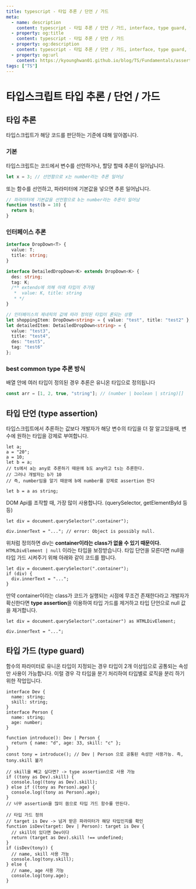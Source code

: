 ```yaml
---
title: typescript - 타입 추론 / 단언 / 가드
meta:
  - name: description
    content: typescript - 타입 추론 / 단언 / 가드, interface, type guard, type assertion, &
  - property: og:title
    content: typescript - 타입 추론 / 단언 / 가드
  - property: og:description
    content: typescript - 타입 추론 / 단언 / 가드, interface, type guard, type assertion, &
  - property: og:url
    content: https://kyounghwan01.github.io/blog/TS/Fundamentals/assertion-guard-interface/
tags: ["TS"]
---
```


# 타입스크립트 타입 추론 / 단언 / 가드

## 타입 추론

타입스크립트가 해당 코드를 판단하는 기준에 대해 알아봅니다.

### 기본

타입스크립트는 코드에서 변수를 선언하거나, 할당 할때 추론이 일어납니다.

```ts
let x = 3; // 선언함으로 x는 number라는 추론 일어남
```

또는 함수를 선언하고, 파라미터에 기본값을 넣으면 추론 일어납니다.

```ts
// 파라미터에 기본값을 선언함으로 b는 number라는 추론이 일어남
function test(b = 10) {
  return b;
}
```

### 인터페이스 추론

```ts
interface DropDown<T> {
  value: T;
  title: string;
}

interface DetailedDropDown<K> extends DropDown<K> {
  des: string;
  tag: K;
  /** extends에 의해 아래 타입이 추가됨
   *  value: K, title: string
   * */
}

// 인터페이스의 제네릭의 값에 따라 정의된 타입이 론되는 상황
let shoppingItem: DropDown<string> = { value: "test", title: "test2" };
let detailedItem: DetailedDropDown<string> = {
  value: "test3",
  title: "test4",
  des: "test5",
  tag: "test6"
};
```

### best common type 추론 방식

배열 안에 여러 타입이 정의된 경우 추론은 유니온 타입으로 정의됩니다

```ts
const arr = [1, 2, true, "string"]; // (number | boolean | string)[]
```

## 타입 단언 (type assertion)

타입스크립트에서 추론하는 값보다 개발자가 해당 변수의 타입을 더 잘 알고있을때, 변수에 원하는 타입을 강제로 부여합니다.

```tsx
let a;
a = "20";
a = 10;
let b = a;
// ts에서 a는 any로 추론하기 때문에 b도 any라고 ts는 추론한다.
// 그러나 개발자는 b가 10
// 즉, number임을 알기 때문에 b에 number를 강제로 assertion 한다

let b = a as string;
```

DOM Api를 조작할 때, 가장 많이 사용합니다. (querySelector, getElementById 등등)

```tsx
let div = document.querySelector(".container");

div.innerText = "..."; // error: Object is possibly null.
```

위처럼 정의하면 div는 **container이라는 class가 없을 수 있기 때문이다.** `HTMLDivElement | null` 이라는 타입을 보장받습니다. 타입 단언을 모른다면 null을 타입 가드 시켜주기 위해 아래와 같이 코드를 짭니다.

```tsx
let div = document.querySelector(".container");
if (div) {
  div.innerText = "...";
}
```

만약 container이라는 class가 코드가 실행되는 시점에 무조건 존재한다라고 개발자가 확신한다면 **type assertion**을 이용하여 타입 가드를 제거하고 타입 단언으로 null 값을 제거합니다.

```tsx
let div = document.querySelector(".container") as HTMLDivElement;

div.innerText = "...";
```

## 타입 가드 (type guard)

함수의 파라미터로 유니온 타입이 지정되는 경우 타입이 2개 이상임으로 공통되는 속성만 사용이 가능합니다. 이럴 경우 각 타입을 분기 처리하여 타입별로 로직을 분리 하기 위한 작업입니다.

```tsx
interface Dev {
  name: string;
  skill: string;
}
interface Person {
  name: string;
  age: number;
}

function introduce(): Dev | Person {
  return { name: "d", age: 33, skill: "c" };
}
const tony = introduce(); // Dev | Person 으로 공통된 속성만 사용가능. 즉, tony.skill 불가

// skill을 빼고 싶다면? -> type assertion으로 사용 가능
if ((tony as Dev).skill) {
  console.log((tony as Dev).skill);
} else if ((tony as Person).age) {
  console.log((tony as Person).age);
}
// 너무 assertion을 많이 씀으로 타입 가드 함수를 만든다.

// 타입 가드 정의
// target is Dev -> 넘겨 받은 파라미터가 해당 타입인지를 확인
function isDev(target: Dev | Person): target is Dev {
  // skill이 있다면 Dev이다
  return (target as Dev).skill !== undefined;
}
if (isDev(tony)) {
  // name, skill 사용 가능
  console.log(tony.skill);
} else {
  // name, age 사용 가능
  console.log(tony.age);
}
```

<TagLinks />

<Comment />
